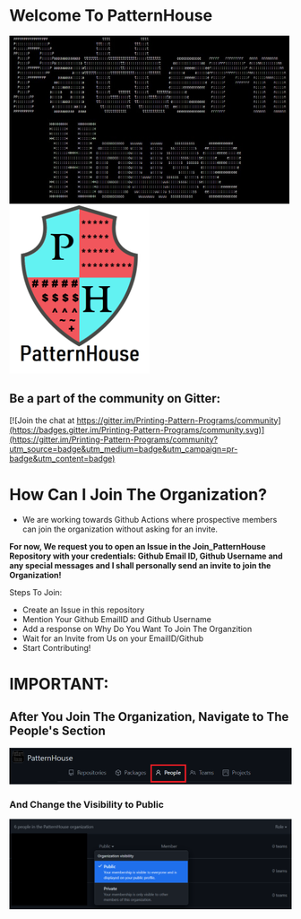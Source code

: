 # Welcome To PatternHouse

<img align="" width=500px height=300px src="https://github.com/PatternHouse/Join_PatternHouse/blob/main/assets/PatterHouse.jpeg" alt="PatternHouse"><img align=""  width=250px height=300px src="https://github.com/PatternHouse/Join_PatternHouse/blob/main/assets/PatternHouse%20Logo.png" alt="PatternHouse">

## Be a part of the community on Gitter:

[![Join the chat at https://gitter.im/Printing-Pattern-Programs/community](https://badges.gitter.im/Printing-Pattern-Programs/community.svg)](https://gitter.im/Printing-Pattern-Programs/community?utm_source=badge&utm_medium=badge&utm_campaign=pr-badge&utm_content=badge)


# How Can I Join The Organization?

- We are working towards Github Actions where prospective members can join the organization without asking for an invite.

**For now, We request you to open an Issue in the Join_PatternHouse Repository with your credentials: Github Email ID, Github Username and any special messages and I shall personally send an invite to join the Organization!**

Steps To Join:
- Create an Issue in this repository
- Mention Your Github EmailID and Github Username
- Add a response on Why Do You Want To Join The Organzition
- Wait for an Invite from Us on your EmailID/Github
- Start Contributing! 

# IMPORTANT: 

## After You Join The Organization, Navigate to The People's Section

![People Section](https://github.com/PatternHouse/Join_PatternHouse/blob/main/assets/People.png)

### And Change the Visibility to **Public**

![Publicize](https://github.com/PatternHouse/Join_PatternHouse/blob/main/assets/Publicize.png)